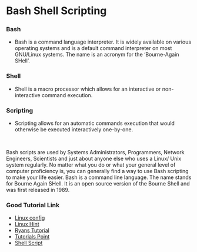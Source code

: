 # Bash Shell Scripting

### Bash
* Bash is a command language interpreter. It is widely available on various operating systems and is a default command interpreter on most GNU/Linux systems. The name is an acronym for the ‘Bourne-Again SHell’.

### Shell
* Shell is a macro processor which allows for an interactive or non-interactive command execution.

### Scripting
* Scripting allows for an automatic commands execution that would otherwise be executed interactively one-by-one.
<br/>

Bash scripts are used by Systems Administrators, Programmers, Network Engineers, Scientists and just about anyone else who uses a Linux/ Unix system regularly. No matter what you do or what your general level of computer proficiency is, you can generally find a way to use Bash scripting to make your life easier. Bash is a command line language. The name stands for Bourne Again SHell. It is an open source version of the Bourne Shell and was first released in 1989.

### Good Tutorial Link
* [Linux config](https://linuxconfig.org/bash-scripting-tutorial-for-beginners)
* [Linux Hint](https://linuxhint.com/bash_scripting_tutorial_beginners/)
* [Ryans Tutorial](https://ryanstutorials.net/bash-scripting-tutorial/)
* [Tutorials Point](https://www.tutorialspoint.com/unix/shell_scripting.htm)
* [Shell Script](https://www.shellscript.sh/)

